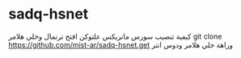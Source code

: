 # sadq-hsnet
كيفية تنصيب سورس ماتريكس علتوكن 
افتح ترنمال وخلي هلامر 
git clone https://github.com/mist-ar/sadq-hsnet.get
وراهة خلي هلامر ودوس انتر
